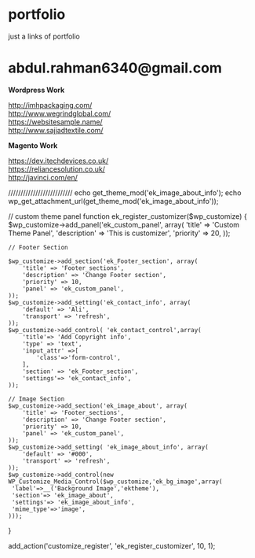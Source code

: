 # portfolio
just a links of portfolio

<h1>abdul.rahman6340@gmail.com</h1>

<b>Wordpress Work</b>

http://imhpackaging.com/  <br>
http://www.wegrindglobal.com/  <br>
https://websitesample.name/  <br>
http://www.sajjadtextile.com/   <br>


<b>Magento Work</b>

https://dev.itechdevices.co.uk/    <br>
https://reliancesolution.co.uk/    <br>
http://javinci.com/en/    <br>

//////////////////////////
echo get_theme_mod('ek_image_about_info');
echo wp_get_attachment_url(get_theme_mod('ek_image_about_info'));


// custom theme panel
function ek_register_customizer($wp_customize)
{
    $wp_customize->add_panel('ek_custom_panel', array(
        'title' => 'Custom Theme Panel',
        'description' => 'This is customizer',
        'priority' => 20,
    ));

    // Footer Section

    $wp_customize->add_section('ek_Footer_section', array(
        'title' => 'Footer_sections',
        'description' => 'Change Footer section',
        'priority' => 10,
        'panel' => 'ek_custom_panel',
    ));
    $wp_customize->add_setting('ek_contact_info', array(
        'default' => 'Ali',
        'transport' => 'refresh',
    ));
    $wp_customize->add_control( 'ek_contact_control',array(
        'title'=> 'Add Copyright info',
        'type' => 'text',
        'input_attr' =>[
            'class'=>'form-control',
        ],
        'section' => 'ek_Footer_section',
        'settings'=> 'ek_contact_info',
    ));

    // Image Section
    $wp_customize->add_section('ek_image_about', array(
        'title' => 'Footer_sections',
        'description' => 'Change Footer section',
        'priority' => 10,
        'panel' => 'ek_custom_panel',
    ));
    $wp_customize->add_setting( 'ek_image_about_info', array(
        'default' => '#000',
        'transport' => 'refresh',
    ));
    $wp_customize->add_control(new WP_Customize_Media_Control($wp_customize,'ek_bg_image',array(
     'label'=>__('Background Image','ektheme'),
     'section'=> 'ek_image_about',
     'settings'=> 'ek_image_about_info',  
     'mime_type'=>'image',
    )));
}

add_action('customize_register', 'ek_register_customizer', 10, 1);
